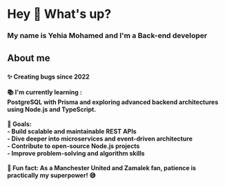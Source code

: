 <h1 align="left">Hey 👋 What's up?</h1>

###

<h3 align="left">My name is  Yehia Mohamed and I'm a Back-end developer</h3>

###

<h2 align="left">About me</h2>

###

<h4 align="left">✨ Creating bugs since 2022<br><br>📚 I'm currently learning :<br> PostgreSQL with Prisma and exploring advanced backend architectures using Node.js and TypeScript.<br><br>🎯 Goals: <br>- Build scalable and maintainable REST APIs<br>- Dive deeper into microservices and event-driven architecture<br>- Contribute to open-source Node.js projects<br>- Improve problem-solving and algorithm skills<br><br>🎲 Fun fact: As a Manchester United and Zamalek fan, patience is practically my superpower! 😅</h4>

###


###

<div align="left">
</div>

###
